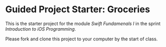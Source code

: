 # Guided Project Starter: Groceries

This is the starter project for the module _Swift Fundamenals I_ in the sprint _Introduction to iOS Programming_.

Please fork and clone this project to your computer by the start of class.